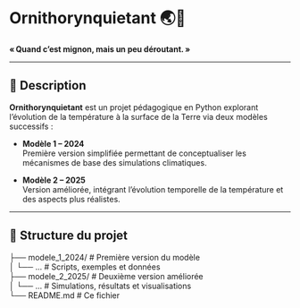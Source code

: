 # Ornithorynquietant 🌏🦆

**« Quand c’est mignon, mais un peu déroutant. »**

---

## 🧭 Description

**Ornithorynquietant** est un projet pédagogique en Python explorant l’évolution de la température à la surface de la Terre via deux modèles successifs :

- **Modèle 1 – 2024**  
  Première version simplifiée permettant de conceptualiser les mécanismes de base des simulations climatiques.

- **Modèle 2 – 2025**  
  Version améliorée, intégrant l’évolution temporelle de la température et des aspects plus réalistes.

---

## 📁 Structure du projet


├── modele_1_2024/ # Première version du modèle  
│ └── ... # Scripts, exemples et données  
├── modele_2_2025/ # Deuxième version améliorée  
│ └── ... # Simulations, résultats et visualisations  
└── README.md # Ce fichier  